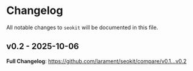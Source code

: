 # Changelog

All notable changes to `seokit` will be documented in this file.

## v0.2 - 2025-10-06

**Full Changelog**: https://github.com/larament/seokit/compare/v0.1...v0.2
